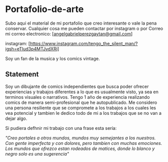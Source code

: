 # Portafolio-de-arte
Subo aqui el material de mi portafolio que creo interesante o vale la pena conservar. 
Cualquier cosa me pueden contactar por instagram o por Correo mi correo electronico:
[angelgabrielperezgaytan@gmail.com]

instagram: 
[https://www.instagram.com/tengo_the_silent_man/?igsh=eTlud3p4MTJvdXRi]

Soy un fan de la musica y los comics vintage. 

## Statement

Soy un dibujante de comics independientes que busca poder ofrecer experiencias y trabajos diferentes a lo que es 
usualmente visto, ya sea en terminos visuales o narrativos.
Tengo 1 año de experiencia realizando comics de manera semi-profesional que he autopublicado.
Me considero una persona resiliente que se compromete a los trabajos a los cuales les vea potencial 
y tambien le dedico todo de mi a los trabajos que se no van a dejar algo.

Si pudiera defhnir mi trabajo con una frase esta sería:

*"Creo portales a otros mundos, mundos muy semejantes a los nuestros. Con gente imperfecta y con dolores, pero  tambien con muchas emociones. Los mundos que ofrezco estan rodeados de matices, donde lo blanco y negro solo es una sugerencia"*



